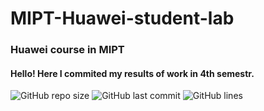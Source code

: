 ﻿# MIPT-Huawei-student-lab

### Huawei course in MIPT

#### Hello! Here I commited my results of work in 4th semestr.

![GitHub repo size](https://img.shields.io/github/repo-size/uslsteen/MIPT-Huawei-student-lab?style=for-the-badge)
![GitHub last commit](https://img.shields.io/github/last-commit/uslsteen/MIPT-Huawei-student-lab?color=red&style=for-the-badge)
![GitHub lines](https://img.shields.io/tokei/lines/uslsteen/MIPT-Huawei-student-lab?style=for-the-badge)
